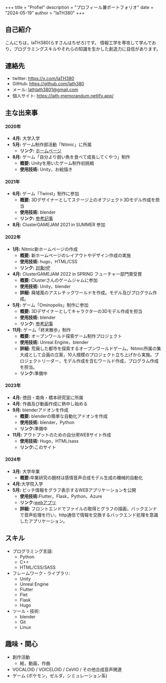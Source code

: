 +++
title = "Profiel"
description = "プロフィール兼ポートフォリオ"
date = "2024-05-19"
author = "laTH380"
+++

## 自己紹介

こんにちは，laTH380(らすさんはちぜろ)です。
情報工学を専攻して学んでおり，プログラミングスキルやそれらの知識を生かした創造力に自信があります。  
<!-- [簡単な自己紹介やキャリア目標]。 -->

## 連絡先

- twitter: https://x.com/laTH380
- GitHub: https://github.com/lath380
- メール: lathlath3801@gmail.com
- 個人サイト: https://lath-memorandum.netlify.app/

## 主な出来事
<!-- - **5月:** <a href="">ゲームジャム参加</a>
    - **概要:**[プロジェクトの簡単な説明。目的や背景など]
    - **使用技術:**[使用した技術やツール]
    - **リンク:**[GitHubリポジトリURL][デモURL（ある場合）]
    - **詳細:**[プロジェクトの詳細な説明。問題解決のプロセスや成果など] -->
<div class=history>
    <h4>2020年</h4>
    <ul class = history_year>
        <li><strong>4月:</strong> 大学入学</li>
        <li><strong>5月:</strong> ゲーム制作部活動「Nitmic」に所属
            <ul>
            <li><strong>リンク:</strong> <a href="https://nitmic.club.nitech.ac.jp/">ホームページ</a></li>
            </ul>
        </li>
        <li><strong>8月:</strong> ゲーム「自分より弱い魚を食べて成長してくやつ」制作
            <ul>
            <li><strong>概要:</strong> Unityを用いたゲーム制作初挑戦</li>
            <li><strong>使用技術:</strong> Unity，お絵描き</li>
            </ul>
        </li>
    </ul>
    <h4>2021年</h4>
    <ul class = history_year>
        <li><strong>6月:</strong> ゲーム「Twinst」制作に参加
            <ul>
            <li><strong>概要:</strong> 3Dデザイナーとしてステージ上のオブジェクト3Dモデル作成を担当</li>
            <li><strong>使用技術:</strong> blender</li>
            <li><strong>リンク:</strong> <a href="https://nitmic.club.nitech.ac.jp/post/0012/">参考記事</a></li>
            </ul>
        </li>
        <li><strong>8月:</strong> ClusterGAMEJAM 2021 in SUMMER 参加</li>
    </ul>
    <h4>2022年</h4>
    <ul class = history_year>
        <li><strong>1月:</strong> Nitmic新ホームページの作成
            <ul>
            <li><strong>概要:</strong> 新ホームページのレイアウトやデザイン作成の実施</li>
            <li><strong>使用技術:</strong> hugo，HTML/CSS</li>
            <li><strong>リンク:</strong> <a href="https://nitmic.club.nitech.ac.jp/post/0009/">対象HP</a></li>
            </ul>
        </li>
        <li><strong>4月:</strong> ClusterGAMEJAM 2022 in SPRING フューチャー部門賞受賞
            <ul>
            <li><strong>概要:</strong> Clusterさんのゲームジャムに参加</li>
            <li><strong>使用技術:</strong> Unity，blender</li>
            <li><strong>詳細:</strong> 廃墟風のアスレチックワールドを作成。モデル及びプログラム作成。</li>
            </ul>
        </li>
        <li><strong>5月:</strong> ゲーム「Ominopolis」制作に参加
            <ul>
            <li><strong>概要:</strong> 3Dデザイナーとしてキャラクターの3Dモデル作成を担当</li>
            <li><strong>使用技術:</strong> blender</li>
            <li><strong>リンク:</strong> <a href="https://nitmic.club.nitech.ac.jp/post/0012/">参考記事</a></li>
            </ul>
        </li>
        <li><strong>11月:</strong> ゲーム「終末散歩」制作
            <ul>
            <li><strong>概要:</strong> オープンワールド探索ゲーム制作プロジェクト</li>
            <li><strong>使用技術:</strong> Unreal Engine，blender</li>
            <li><strong>詳細:</strong> 荒廃した都市を探索するオープンワールドゲーム。Nitmic所属の集大成として企画の立案，10人規模のプロジェクト立ち上げから実施。プロジェクトリーダー，モデル作成を含むワールド作成，プログラム作成を担当。</li>
            <li><strong>リンク:</strong>準備中</li>
            </ul>
        </li>
    </ul>
    <h4>2023年</h4>
    <ul class = history_year>
        <li><strong>4月:</strong> 徳田・南角・橋本研究室に所属</li>
        <li><strong>4月:</strong> 作曲及び動画作成に熱中し始める</li>
        <li><strong>9月:</strong> blenderアドオンを作成
            <ul><li>
                <strong>概要:</strong> blenderの簡単な自動化アドオンを作成</li>
            <li><strong>使用技術:</strong> blender，Python</li>
            <li><strong>リンク:</strong>準備中</li>
            </ul>
        </li>
        <li><strong>11月:</strong> アウトプットのための自分用WEBサイト作成
            <ul>
            <li><strong>使用技術:</strong> Hugo，HTML/sass</li>
            <li><strong>リンク:</strong>このサイト</li>
            </ul>
        </li>
    </ul>
    <h4>2024年</h4>
    <ul class = history_year>
        <li><strong>3月:</strong> 大学卒業
            <ul>
                <li><strong>概要:</strong>卒業研究の題材は感情音声合成モデル生成の機械的自動化</li>
            </ul>
        <li><strong>4月:</strong>大学院入学 </li>
        <li><strong>5月:</strong> ピッチ情報をグラフ表示するWEBアプリケーションを公開
            <ul>
                <li><strong>使用技術:</strong>Flutter，Flask，Python，Azure</li>
                <li><strong>リンク:</strong><a href="https://victorious-moss-02f80d400.5.azurestaticapps.net/">webアプリ</a></li>
                <li><strong>詳細:</strong> フロントエンドでファイルの取得とグラフの描画，バックエンドで音声処理を行い，http通信で情報を交換するバックエンド処理を意識したアプリケーション。</li>
            </ul>
        </li>
    </ul>
</div>

## スキル
- プログラミング言語: 
  - Python
  - C++
  - HTML/CSS/SASS
- フレームワーク・ライブラリ: 
  - Unity
  - Unreal Engine
  - Flutter
  - Flet
  - Flask
  - Hugo
- ツール・技術: 
  - blender
  - Git
  - Linux

## 趣味・関心
- 創作活動
    - 絵，動画，作曲
- VOCALOID / VOICELOID / CeVIO / その他合成音声関連
- ゲーム (ポケモン，ゼルダ，シミュレーション系)

<!-- ## 学歴

- [学位] in [専攻]
  - [学校名]，[卒業年]
  - [関連するコースやプロジェクト]

## 職歴

### [職位] - [会社名]

**期間:** [開始年月] - [終了年月]

**業務内容:**
- [主要な業務内容や成果]
- [プロジェクトやチームでの役割]
- [具体的な達成事項や使用技術]

### [職位] - [会社名]

**期間:** [開始年月] - [終了年月]

**業務内容:**
- [主要な業務内容や成果]
- [プロジェクトやチームでの役割]
- [具体的な達成事項や使用技術]

## 資格・認証

- [資格名] - [取得年]
- [資格名] - [取得年] -->
